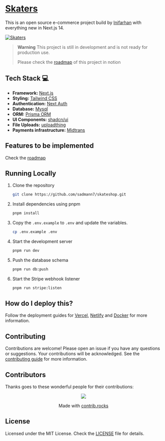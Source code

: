 # [Skaters](https://skaters-inifarhan.vercel.app/)

This is an open source e-commerce project build by [Inifarhan](https://github.com/inifarhan) with everything new in Next.js 14.

[![Skaters](https://i.postimg.cc/T372p1wv/screenshoot.png)](https://skaters-inifarhan.vercel.app/)

> **Warning**
> This project is still in development and is not ready for production use.
>
> Please check the [roadmap](https://inifarhan.notion.site/972df2ba233849f692d0bcce51934d43?v=465be802f86740b99f8b4670174086df&pvs=4) of this project in notion

## Tech Stack 💻

- **Framework:** [Next.js](https://nextjs.org)
- **Styling:** [Tailwind CSS](https://tailwindcss.com)
- **Authentication:** [Next Auth](https://authjs.dev)
- **Database:** [Mysql](https://www.mysql.com)
- **ORM:** [Prisma ORM](https://www.prisma.io)
- **UI Components:** [shadcn/ui](https://ui.shadcn.com)
- **File Uploads:** [uploadthing](https://uploadthing.com)
- **Payments infrastructure:** [Midtrans](https://midtrans.com)

## Features to be implemented

Check the [roadmap](https://inifarhan.notion.site/972df2ba233849f692d0bcce51934d43?v=465be802f86740b99f8b4670174086df&pvs=4)

## Running Locally

1. Clone the repository

   ```bash
   git clone https://github.com/sadmann7/skateshop.git
   ```

2. Install dependencies using pnpm

   ```bash
   pnpm install
   ```

3. Copy the `.env.example` to `.env` and update the variables.

   ```bash
   cp .env.example .env
   ```

4. Start the development server

   ```bash
   pnpm run dev
   ```

5. Push the database schema

   ```bash
   pnpm run db:push
   ```

6. Start the Stripe webhook listener

   ```bash
   pnpm run stripe:listen
   ```

## How do I deploy this?

Follow the deployment guides for [Vercel](https://create.t3.gg/en/deployment/vercel), [Netlify](https://create.t3.gg/en/deployment/netlify) and [Docker](https://create.t3.gg/en/deployment/docker) for more information.

## Contributing

Contributions are welcome! Please open an issue if you have any questions or suggestions. Your contributions will be acknowledged. See the [contributing guide](./CONTRIBUTING.md) for more information.

## Contributors

Thanks goes to these wonderful people for their contributions:

<p align="center">
 <a href="https://github.com/sadmann7/skateshop/graphs/contributors">
   <img src="https://contrib.rocks/image?repo=sadmann7/skateshop" />
 </a>
</p>

<p align="center">
 Made with <a rel="noopener noreferrer" target="_blank" href="https://contrib.rocks">contrib.rocks</a>
</p>

## License

Licensed under the MIT License. Check the [LICENSE](./LICENSE) file for details.
